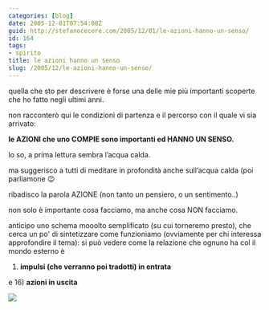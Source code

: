 ```yaml
---
categories: [blog]
date: 2005-12-01T07:54:08Z
guid: http://stefanocecere.com/2005/12/01/le-azioni-hanno-un-senso/
id: 164
tags:
- spirito
title: le azioni hanno un senso
slug: /2005/12/le-azioni-hanno-un-senso/
---
```


<img src='/wp-content/direzione.jpg' alt='' align='left' />quella che sto per descrivere è forse una delle mie più importanti scoperte che ho fatto negli ultimi anni.
  
non racconterò qui le condizioni di partenza e il percorso con il quale vi sia arrivato:

**le AZIONI che uno COMPIE sono importanti ed HANNO UN SENSO.**

lo so, a prima lettura sembra l’acqua calda.
  
ma suggerisco a tutti di meditare in profondità anche sull’acqua calda (poi parliamone 😉
  
ribadisco la parola AZIONE (non tanto un pensiero, o un sentimento..)

non solo è importante cosa facciamo, ma anche cosa NON facciamo.

anticipo uno schema mooolto semplificato (su cui torneremo presto), che cerca un po' di sintetizzare come funzioniamo (ovviamente per chi interessa approfondire il tema): si può vedere come la relazione che ognuno ha col il mondo esterno è
  
1) **impulsi (che verranno poi tradotti) in entrata**
  
e 16) **azioni in uscita**

![](/wp-content/shema_coscienza.jpg)